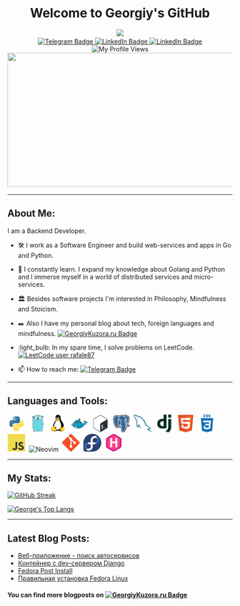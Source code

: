   <h1 align="center">
    Welcome to Georgiy's GitHub
  </h1>
<div id="header" align="center">
  <img src="https://georgiykuzora.ru/img/linux.gif" width="100"/>
</div>
<div id="badges" align="center">
  <a href="https://t.me/GeorgiyKuzora">
    <img src="https://img.shields.io/badge/ Telegram-blue?logo=telegram&logoColor=white&style=for-the-badge" alt="Telegram Badge"/>
  </a>
  <a href="https://georgiykuzora.ru/">
    <img src="https://img.shields.io/badge/Personal-blue?style=for-the-badge&logo=hugo&logoColor=white" alt="LinkedIn Badge"/>
  </a>
  <a href="https://linkedin.com/in/georgiy-kuzora">
    <img src="https://img.shields.io/badge/LinkedIn-blue?style=for-the-badge&logo=linkedin&logoColor=white" alt="LinkedIn Badge"/>
  </a>
</div>
<div id="profile_views" align="center">
  <img src="https://komarev.com/ghpvc/?username=GeorgeKuzora&style=flat-square&color=blue" alt="My Profile Views"/>
</div>
<div id="greetings" align="center">
</div>
<div align="center">
  <img src="https://media.giphy.com/media/v1.Y2lkPTc5MGI3NjExODA2NW1zNDF6bWJoeXBmaWQwcDR1MTA3b2M5Nm9heWNsb2p5cHRrbCZlcD12MV9pbnRlcm5hbF9naWZfYnlfaWQmY3Q9Zw/4rZA5D22301iMgrUNd/giphy.gif" width="600" height="300"/>
</div>

---

## About Me:

I am a Backend Developer.

- :hammer_and_wrench: I work as a Software Engineer and build web-services and apps in Go and Python.

- :seedling: I constantly learn. I expand my knowledge about Golang and Python and I immerse myself in a world of distributed services and micro-services.

- :classical_building: Besides software projects I'm interested in Philosophy, Mindfulness and Stoicism.

- :black_nib: Also I have my personal blog about tech, foreign languages and mindfulness. [![GeorgiyKuzora.ru Badge](https://img.shields.io/badge/-GeorgiyKuzora.ru-blue?style=flat&logo=hugo&logoColor=white)](https://gkuzora.ru)

- :light_bulb: In my spare time, I solve problems on LeetCode. [![LeetCode user rafale87](https://img.shields.io/badge/dynamic/json?style=plastic&labelColor=blue&color=slategray&label=Solved&query=solvedOverTotal&url=https%3A%2F%2Fbadge.xyli.tech/%2Fapi%2Fusers%2Frafale87&logo=leetcode&logoColor=yellow)](https://leetcode.com/rafale87/)

- :mailbox: How to reach me: [![Telegram Badge](https://img.shields.io/badge/-GeorgiyKuzora-blue?style=flat&logo=Telegram&logoColor=white)](https://t.me/GeorgiyKuzora)

---

## Languages and Tools:

<div>
  <img src="https://github.com/devicons/devicon/blob/master/icons/python/python-original.svg" title="Pyhton" alt="Python" width="40" height="40"/>&nbsp;
  <img src="https://github.com/devicons/devicon/blob/master/icons/go/go-original.svg" title="Go" **alt="Go" width="40" height="40"/>
  <img src="https://github.com/devicons/devicon/blob/master/icons/linux/linux-original.svg" title="Linux" alt="Linux" width="40" height="40"/>&nbsp;
  <img src="https://github.com/devicons/devicon/blob/master/icons/docker/docker-original.svg" title="Docker" alt="Docker " width="40" height="40"/>&nbsp;
  <img src="https://github.com/devicons/devicon/blob/master/icons/bash/bash-original.svg" title="Bash" alt="Bash" width="40" height="40"/>&nbsp;
  <img src="https://github.com/devicons/devicon/blob/master/icons/postgresql/postgresql-original.svg" title="Postgresql" alt="Postgresql" width="40" height="40"/>&nbsp;
  <img src="https://github.com/devicons/devicon/blob/master/icons/mysql/mysql-original.svg" title="MySQL"  alt="MySQL" width="40" height="40"/>&nbsp;
  <img src="https://github.com/devicons/devicon/blob/master/icons/django/django-plain.svg" title="Django" alt="Django" width="40" height="40"/>&nbsp;
  <img src="https://github.com/devicons/devicon/blob/master/icons/html5/html5-original.svg" title="HTML5" alt="HTML" width="40" height="40"/>&nbsp;
  <img src="https://github.com/devicons/devicon/blob/master/icons/css3/css3-plain-wordmark.svg"  title="CSS3" alt="CSS" width="40" height="40"/>&nbsp;
  <img src="https://github.com/devicons/devicon/blob/master/icons/javascript/javascript-original.svg" title="JavaScript"  alt="JavaScript" width="40" height="40"/>&nbsp;
  <img src="https://upload.wikimedia.org/wikipedia/commons/3/3a/Neovim-mark.svg" title="Neovim" alt="Neovim" width="40" height="40"/>&nbsp;
  <img src="https://github.com/devicons/devicon/blob/master/icons/git/git-original.svg" title="Git" alt="Git" width="40" height="40"/>&nbsp;
  <img src="https://github.com/devicons/devicon/blob/master/icons/fedora/fedora-original.svg" title="Fedora" alt="Fedora" width="40" height="40"/>&nbsp;
  <img src="https://github.com/devicons/devicon/blob/master/icons/hugo/hugo-original.svg" title="Hugo" alt="Hugo" width="40" height="40"/>&nbsp;
</div>

---

## My Stats:

<a href="https://git.io/streak-stats"><img src="http://github-readme-streak-stats.herokuapp.com?user=GeorgeKuzora&theme=material-palenight&date_format=j%20M%5B%20Y%5D&mode=weekly" alt="GitHub Streak" /></a>

[![George's Top Langs](https://github-readme-stats.vercel.app/api/top-langs/?username=GeorgeKuzora&theme=material-palenight&show_icons=true&layout=compact&&exclude_repo=dotfiles-fedora,dotfiles)](https://github.com/anuraghazra/github-readme-stats)

---

## Latest Blog Posts:

<!-- BLOG-POST-LIST:START -->

- [Веб-приложение - поиск автосервисов](http://georgiykuzora.ru/post/diploma-gb/)
- [Контейнер с dev-сервером Django](http://georgiykuzora.ru/post/local_django_dev_server/)
- [Fedora Post Install](http://georgiykuzora.ru/post/fedora-post-install/)
- [Правильная установка Fedora Linux](http://georgiykuzora.ru/post/fedora-install/)
<!-- BLOG-POST-LIST:END -->

#### You can find more blogposts on [![GeorgiyKuzora.ru Badge](https://img.shields.io/badge/-GeorgiyKuzora.ru-blue?style=flat&logo=hugo&logoColor=white)](https://georgiykuzora.ru)

<!--
- 🔭 I’m currently working on ...
- 🌱 I’m currently learning ...
- 👯 I’m looking to collaborate on ...
- 🤔 I’m looking for help with ...
- 💬 Ask me about ...
- 📫 How to reach me: ...
- 😄 Pronouns: ...
- ⚡ Fun fact: ...
-->
